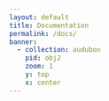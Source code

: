```yaml
---
layout: default
title: Documentation
permalink: /docs/
banner:
  - collection: audubon
    pid: obj2
    zoom: 1
    y: top
    x: center
---
```

